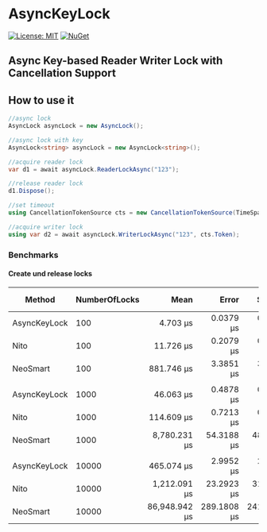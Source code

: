 # AsyncKeyLock

[![License: MIT](https://img.shields.io/badge/License-MIT-yellow.svg?style=flat-square)](https://opensource.org/licenses/MIT)
[![NuGet](https://img.shields.io/nuget/v/AsyncKeyLock.Core.svg?style=flat-square)](https://www.nuget.org/packages/AsyncKeyLock/)

## Async Key-based Reader Writer Lock with Cancellation Support

## How to use it

```csharp
//async lock
AsyncLock asyncLock = new AsyncLock();

//async lock with key
AsyncLock<string> asyncLock = new AsyncLock<string>();

//acquire reader lock
var d1 = await asyncLock.ReaderLockAsync("123");

//release reader lock
d1.Dispose();

//set timeout
using CancellationTokenSource cts = new CancellationTokenSource(TimeSpan.FromSeconds(10));

//acquire writer lock
using var d2 = await asyncLock.WriterLockAsync("123", cts.Token);

```

### Benchmarks

#### Create und release locks

|       Method | NumberOfLocks |          Mean |       Error |      StdDev |  Ratio | RatioSD |      Gen0 |  Allocated | Alloc Ratio |
|------------- |-------------- |--------------:|------------:|------------:|-------:|--------:|----------:|-----------:|------------:|
| AsyncKeyLock |           100 |      4.703 μs |   0.0379 μs |   0.0355 μs |   1.00 |    0.00 |    2.2049 |   10.16 KB |        1.00 |
|         Nito |           100 |     11.726 μs |   0.2079 μs |   0.2629 μs |   2.52 |    0.06 |    6.7902 |   31.25 KB |        3.08 |
|     NeoSmart |           100 |    881.746 μs |   3.3851 μs |   3.1664 μs | 187.48 |    1.57 |   20.5078 |   95.39 KB |        9.39 |
|              |               |               |             |             |        |         |           |            |             |
| AsyncKeyLock |          1000 |     46.063 μs |   0.4878 μs |   0.4324 μs |   1.00 |    0.00 |   22.0947 |  101.56 KB |        1.00 |
|         Nito |          1000 |    114.609 μs |   0.7213 μs |   0.6747 μs |   2.49 |    0.03 |   67.9932 |   312.5 KB |        3.08 |
|     NeoSmart |          1000 |  8,780.231 μs |  54.3188 μs |  48.1522 μs | 190.63 |    1.80 |  203.1250 |  957.01 KB |        9.42 |
|              |               |               |             |             |        |         |           |            |             |
| AsyncKeyLock |         10000 |    465.074 μs |   2.9952 μs |   2.8017 μs |   1.00 |    0.00 |  220.7031 | 1015.63 KB |        1.00 |
|         Nito |         10000 |  1,212.091 μs |  23.2923 μs |  31.0945 μs |   2.62 |    0.07 |  679.6875 |    3125 KB |        3.08 |
|     NeoSmart |         10000 | 86,948.942 μs | 289.1808 μs | 241.4791 μs | 187.08 |    1.14 | 2000.0000 | 9581.38 KB |        9.43 |

